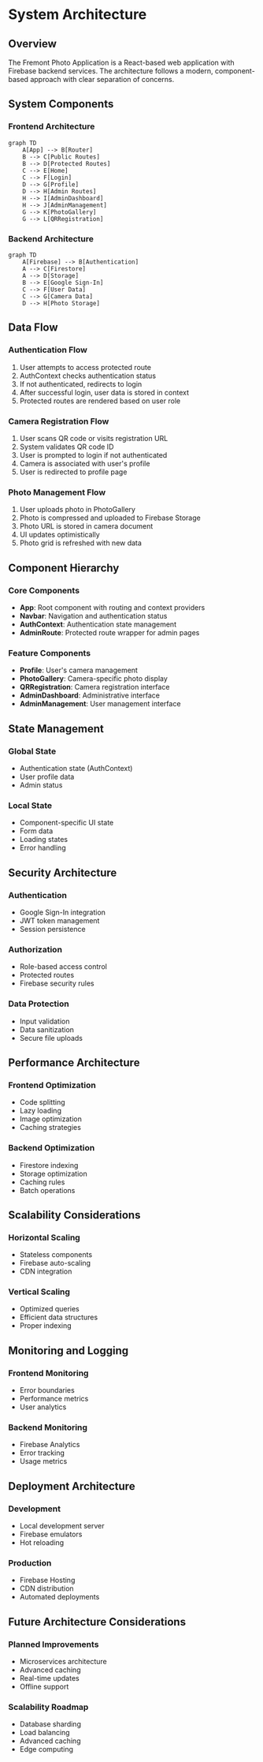 # System Architecture

## Overview
The Fremont Photo Application is a React-based web application with Firebase backend services. The architecture follows a modern, component-based approach with clear separation of concerns.

## System Components

### Frontend Architecture
```mermaid
graph TD
    A[App] --> B[Router]
    B --> C[Public Routes]
    B --> D[Protected Routes]
    C --> E[Home]
    C --> F[Login]
    D --> G[Profile]
    D --> H[Admin Routes]
    H --> I[AdminDashboard]
    H --> J[AdminManagement]
    G --> K[PhotoGallery]
    G --> L[QRRegistration]
```

### Backend Architecture
```mermaid
graph TD
    A[Firebase] --> B[Authentication]
    A --> C[Firestore]
    A --> D[Storage]
    B --> E[Google Sign-In]
    C --> F[User Data]
    C --> G[Camera Data]
    D --> H[Photo Storage]
```

## Data Flow

### Authentication Flow
1. User attempts to access protected route
2. AuthContext checks authentication status
3. If not authenticated, redirects to login
4. After successful login, user data is stored in context
5. Protected routes are rendered based on user role

### Camera Registration Flow
1. User scans QR code or visits registration URL
2. System validates QR code ID
3. User is prompted to login if not authenticated
4. Camera is associated with user's profile
5. User is redirected to profile page

### Photo Management Flow
1. User uploads photo in PhotoGallery
2. Photo is compressed and uploaded to Firebase Storage
3. Photo URL is stored in camera document
4. UI updates optimistically
5. Photo grid is refreshed with new data

## Component Hierarchy

### Core Components
- **App**: Root component with routing and context providers
- **Navbar**: Navigation and authentication status
- **AuthContext**: Authentication state management
- **AdminRoute**: Protected route wrapper for admin pages

### Feature Components
- **Profile**: User's camera management
- **PhotoGallery**: Camera-specific photo display
- **QRRegistration**: Camera registration interface
- **AdminDashboard**: Administrative interface
- **AdminManagement**: User management interface

## State Management

### Global State
- Authentication state (AuthContext)
- User profile data
- Admin status

### Local State
- Component-specific UI state
- Form data
- Loading states
- Error handling

## Security Architecture

### Authentication
- Google Sign-In integration
- JWT token management
- Session persistence

### Authorization
- Role-based access control
- Protected routes
- Firebase security rules

### Data Protection
- Input validation
- Data sanitization
- Secure file uploads

## Performance Architecture

### Frontend Optimization
- Code splitting
- Lazy loading
- Image optimization
- Caching strategies

### Backend Optimization
- Firestore indexing
- Storage optimization
- Caching rules
- Batch operations

## Scalability Considerations

### Horizontal Scaling
- Stateless components
- Firebase auto-scaling
- CDN integration

### Vertical Scaling
- Optimized queries
- Efficient data structures
- Proper indexing

## Monitoring and Logging

### Frontend Monitoring
- Error boundaries
- Performance metrics
- User analytics

### Backend Monitoring
- Firebase Analytics
- Error tracking
- Usage metrics

## Deployment Architecture

### Development
- Local development server
- Firebase emulators
- Hot reloading

### Production
- Firebase Hosting
- CDN distribution
- Automated deployments

## Future Architecture Considerations

### Planned Improvements
- Microservices architecture
- Advanced caching
- Real-time updates
- Offline support

### Scalability Roadmap
- Database sharding
- Load balancing
- Advanced caching
- Edge computing 
